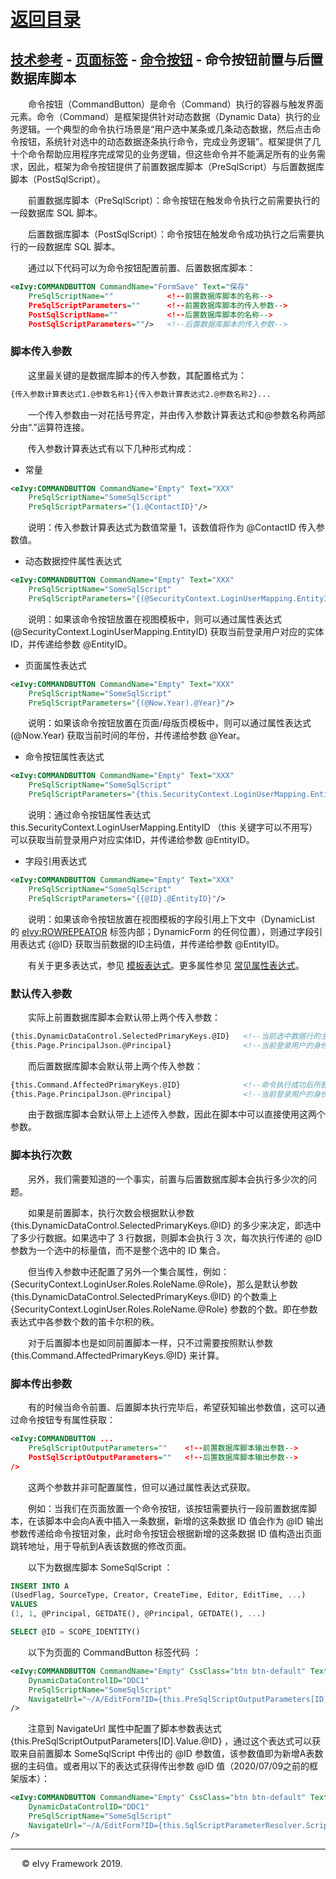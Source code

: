 # [返回目录](../../README.html)

## [技术参考](../Index.html) - [页面标签](../Page.html) - [命令按钮](CommandButton.html) - 命令按钮前置与后置数据库脚本

&emsp;&emsp;命令按钮（CommandButton）是命令（Command）执行的容器与触发界面元素。命令（Command）是框架提供针对动态数据（Dynamic Data）执行的业务逻辑。一个典型的命令执行场景是“用户选中某条或几条动态数据，然后点击命令按钮，系统针对选中的动态数据逐条执行命令，完成业务逻辑”。框架提供了几十个命令帮助应用程序完成常见的业务逻辑，但这些命令并不能满足所有的业务需求，因此，框架为命令按钮提供了前置数据库脚本（PreSqlScript）与后置数据库脚本（PostSqlScript）。

&emsp;&emsp;前置数据库脚本（PreSqlScript）：命令按钮在触发命令执行之前需要执行的一段数据库 SQL 脚本。

&emsp;&emsp;后置数据库脚本（PostSqlScript）：命令按钮在触发命令成功执行之后需要执行的一段数据库 SQL 脚本。

&emsp;&emsp;通过以下代码可以为命令按钮配置前置、后置数据库脚本：

```xml
<eIvy:COMMANDBUTTON CommandName="FormSave" Text="保存"
    PreSqlScriptName=""            <!--前置数据库脚本的名称-->
    PreSqlScriptParameters=""      <!--前置数据库脚本的传入参数-->
    PostSqlScriptName=""           <!--后置数据库脚本的名称-->
    PostSqlScriptParameters=""/>   <!--后置数据库脚本的传入参数-->
```

### **脚本传入参数**

&emsp;&emsp;这里最关键的是数据库脚本的传入参数，其配置格式为：

```xml
{传入参数计算表达式1.@参数名称1}{传入参数计算表达式2.@参数名称2}...
```

&emsp;&emsp;一个传入参数由一对花括号界定，并由传入参数计算表达式和@参数名称两部分由“.”运算符连接。

&emsp;&emsp;传入参数计算表达式有以下几种形式构成：

* 常量

```xml
<eIvy:COMMANDBUTTON CommandName="Empty" Text="XXX"
    PreSqlScriptName="SomeSqlScript"
    PreSqlScriptParmaters="{1.@ContactID}"/>
```

&emsp;&emsp;说明：传入参数计算表达式为数值常量 1，该数值将作为 @ContactID 传入参数值。

* 动态数据控件属性表达式

```xml
<eIvy:COMMANDBUTTON CommandName="Empty" Text="XXX"
    PreSqlScriptName="SomeSqlScript"
    PreSqlScriptParameters="{(@SecurityContext.LoginUserMapping.EntityID).@EntityID}"/>
```

&emsp;&emsp;说明：如果该命令按钮放置在视图模板中，则可以通过属性表达式 (@SecurityContext.LoginUserMapping.EntityID) 获取当前登录用户对应的实体ID，并传递给参数 @EntityID。

* 页面属性表达式

```xml
<eIvy:COMMANDBUTTON CommandName="Empty" Text="XXX"
    PreSqlScriptName="SomeSqlScript"
    PreSqlScriptParameters="{(@Now.Year).@Year}"/>
```

&emsp;&emsp;说明：如果该命令按钮放置在页面/母版页模板中，则可以通过属性表达式 (@Now.Year) 获取当前时间的年份，并传递给参数 @Year。

* 命令按钮属性表达式

```xml
<eIvy:COMMANDBUTTON CommandName="Empty" Text="XXX"
    PreSqlScriptName="SomeSqlScript"
    PreSqlScriptParameters="{this.SecurityContext.LoginUserMapping.EntityID.@EntityID}"/>
```

&emsp;&emsp;说明：通过命令按钮属性表达式 this.SecurityContext.LoginUserMapping.EntityID （this 关键字可以不用写）可以获取当前登录用户对应实体ID，并传递给参数 @EntityID。

* 字段引用表达式

```xml
<eIvy:COMMANDBUTTON CommandName="Empty" Text="XXX"
    PreSqlScriptName="SomeSqlScript"
    PreSqlScriptParameters="{{@ID}.@EntityID}"/>
```

&emsp;&emsp;说明：如果该命令按钮放置在视图模板的字段引用上下文中（DynamicList 的 <eIvy:ROWREPEATOR> 标签内部；DynamicForm 的任何位置），则通过字段引用表达式 {@ID} 获取当前数据的ID主码值，并传递给参数 @EntityID。

&emsp;&emsp;有关于更多表达式，参见 [模板表达式](../Expression.html)。更多属性参见 [常见属性表达式](../CommonProperty.html)。

### **默认传入参数**

&emsp;&emsp;实际上前置数据库脚本会默认带上两个传入参数：

```xml
{this.DynamicDataControl.SelectedPrimaryKeys.@ID}   <!--当前选中数据行的主码，这是一个集合属性-->
{this.Page.PrincipalJson.@Principal}                <!--当前登录用户的身份信息-->
```

&emsp;&emsp;而后置数据库脚本会默认带上两个传入参数：

```xml
{this.Command.AffectedPrimaryKeys.@ID}              <!--命令执行成功后所影响的数据行主码，这是一个集合属性-->
{this.Page.PrincipalJson.@Principal}                <!--当前登录用户的身份信息-->
```

&emsp;&emsp;由于数据库脚本会默认带上上述传入参数，因此在脚本中可以直接使用这两个参数。

### **脚本执行次数**

&emsp;&emsp;另外，我们需要知道的一个事实，前置与后置数据库脚本会执行多少次的问题。

&emsp;&emsp;如果是前置脚本，执行次数会根据默认参数 {this.DynamicDataControl.SelectedPrimaryKeys.@ID} 的多少来决定，即选中了多少行数据。如果选中了 3 行数据，则脚本会执行 3 次，每次执行传递的 @ID 参数为一个选中的标量值，而不是整个选中的 ID 集合。

&emsp;&emsp;但当传入参数中还配置了另外一个集合属性，例如：{SecurityContext.LoginUser.Roles.RoleName.@Role}，那么是默认参数 {this.DynamicDataControl.SelectedPrimaryKeys.@ID} 的个数乘上 {SecurityContext.LoginUser.Roles.RoleName.@Role} 参数的个数。即在参数表达式中各参数个数的笛卡尔积的秩。

&emsp;&emsp;对于后置脚本也是如同前置脚本一样，只不过需要按照默认参数 {this.Command.AffectedPrimaryKeys.@ID} 来计算。

### **脚本传出参数**

&emsp;&emsp;有的时候当命令前置、后置脚本执行完毕后，希望获知输出参数值，这可以通过命令按钮专有属性获取：

```xml
<eIvy:COMMANDBUTTON ...
    PreSqlScriptOutputParameters=""    <!--前置数据库脚本输出参数-->
    PostSqlScriptOutputParameters=""   <!--后置数据库脚本输出参数-->
/>
```

&emsp;&emsp;这两个参数并非可配置属性，但可以通过属性表达式获取。

&emsp;&emsp;例如：当我们在页面放置一个命令按钮，该按钮需要执行一段前置数据库脚本，在该脚本中会向A表中插入一条数据，新增的这条数据 ID 值会作为 @ID 输出参数传递给命令按钮对象，此时命令按钮会根据新增的这条数据 ID 值构造出页面跳转地址，用于导航到A表该数据的修改页面。

&emsp;&emsp;以下为数据库脚本 SomeSqlScript ：

```sql
INSERT INTO A
(UsedFlag, SourceType, Creator, CreateTime, Editor, EditTime, ...)
VALUES
(1, 1, @Principal, GETDATE(), @Principal, GETDATE(), ...)

SELECT @ID = SCOPE_IDENTITY()
```

&emsp;&emsp;以下为页面的 CommandButton 标签代码 ：

```xml
<eIvy:COMMANDBUTTON CommandName="Empty" CssClass="btn btn-default" Text="XXX"
    DynamicDataControlID="DDC1" 
    PreSqlScriptName="SomeSqlScript"
    NavigateUrl="~/A/EditForm?ID={this.PreSqlScriptOutputParameters[ID].Value.@ID}"
/>
```

&emsp;&emsp;注意到 NavigateUrl 属性中配置了脚本参数表达式 {this.PreSqlScriptOutputParameters[ID].Value.@ID} ，通过这个表达式可以获取来自前置脚本 SomeSqlScript 中传出的 @ID 参数值，该参数值即为新增A表数据的主码值。或者用以下的表达式获得传出参数 @ID 值（2020/07/09之前的框架版本）：

```xml
<eIvy:COMMANDBUTTON CommandName="Empty" CssClass="btn btn-default" Text="XXX"
    DynamicDataControlID="DDC1" 
    PreSqlScriptName="SomeSqlScript"
    NavigateUrl="~/A/EditForm?ID={this.SqlScriptParameterResolver.ScriptParameters[ID].DbParameter.Value.@ID}"
/>
```

---
&emsp; &copy; eIvy Framework 2019.
